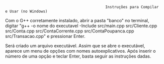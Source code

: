                                                  Instruções para Compilar e Usar (no Windows)

Com o G++ corretamente instalado, abrir a pasta "banco" no terminal, digitar "g++ -o nome do executavel -Include src/main.cpp src/Cliente.cpp src/Conta.cpp src/ContaCorrente.cpp src/ContaPoupanca.cpp src/Transacao.cpp" e pressionar Enter.

Será criado um arquivo executável. Assim que se abre o executável, aparece um menu de opções com nomes autoexplicativos. Após inserir o número de uma opção e teclar Enter, basta seguir as instruções dadas.
